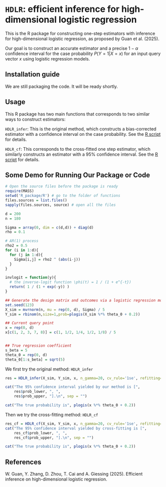 # ``HDLR``: efficient inference for high-dimensional logistic regression

This is the R package for constructing one-step estimators with inference for high-dimensional logistic regression, as proposed by Guan et al. (2025). 

Our goal is to construct an accurate estimator and a precise $1-\alpha$ confidence interval for the case probability $P(Y=1 | X=x)$ for an input query vector $x$ using logistic regression models.


## Installation guide

We are still packaging the code. It will be ready shortly.

## Usage

This R package has two main functions that corresponds to two similar ways to construct estimators:

``HDLR_infer``: This is the original method, which constructs a bias-corrected estimator with a confidence interval on the case probability. See the [R script](/R_package/R/HDLR_infer.R) for details.

``HDLR_cf``: This corresponds to the cross-fitted one step estimator, which similarly constructs an estimator with a 95% confidence interval. See the [R script](/R_package/R/HDLR_cf.R) for details.


## Some Demo for Running Our Package or Code

```R
# Open the source files before the package is ready
require(MASS)
setwd('R_package/R') # go to the folder of functions
files.sources = list.files()
sapply(files.sources, source) # open all the files

d = 200
n = 180

Sigma = array(0, dim = c(d,d)) + diag(d)
rho = 0.1

# AR(1) process
rho2 = 0.5
for (i in 1:d){
  for (j in 1:d){
    Sigma[i,j] = rho2 ^ (abs(i-j))
  }
}

invlogit = function(y){
  # the inverse-logit function \phi(t) = 1 / (1 + e^{-t})
  return( 1 / (1 + exp(-y)) )
}

## Generate the design matrix and outcomes via a logistic regression model with intercept 0.2.
set.seed(123)
X_sim = mvrnorm(n, mu = rep(0, d), Sigma) / 5
Y_sim = rbinom(n,size=1,prob=plogis(X_sim %*% theta_0 + 0.2))

## Current query point
x = rep(0, d)
x[c(1, 2, 3, 7, 8)] = c(1, 1/2, 1/4, 1/2, 1/8) / 5


## True regression coefficient
s_beta = 5
theta_0 = rep(0, d)
theta_0[1:s_beta] = sqrt(5)

```

We first try the original method: ``HDLR_infer``
```R
res = HDLR_infer(X_sim, Y_sim, x, n_gamma=20, cv_rule='1se', refitting=F, intercept=F)

cat("The 95% confidence interval yielded by our method is [",
    res$prob_lower, ", ",
    res$prob_upper, "].\n", sep = "")

cat("The true probability is", plogis(x %*% theta_0 + 0.2))
```

Then we try the cross-fitting method: ``HDLR_cf``
```R
res_cf = HDLR_cf(X_sim, Y_sim, x, n_gamma=20, cv_rule='1se', refitting=F, intercept=F)
cat("The 95% confidence interval yielded by cross-fitting is [",
    res_cf$prob_lower, ", ",
    res_cf$prob_upper, "].\n", sep = "")

cat("The true probability is", plogis(x %*% theta_0 + 0.2))
```

## References
</a> W. Guan, Y. Zhang, D. Zhou, T. Cai and A. Giessing (2025). Efficient inference on high-dimensional logistic regression.
